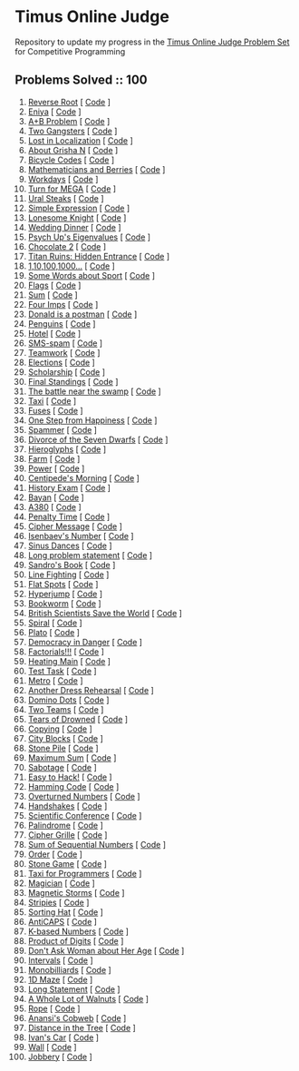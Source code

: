 # Timus Online Judge
Repository to update my progress in the [Timus Online Judge Problem Set](https://acm.timus.ru/problemset.aspx?space=1&page=all&skipac=False&sort=difficulty) for Competitive Programming

## Problems Solved :: 100
1. [Reverse Root](https://acm.timus.ru/problem.aspx?space=1&num=1001) [ [Code](https://github.com/shucshin/TimusOnlineJudge/blob/main/ReverseRoot.cpp) ]
1. [Eniya](https://acm.timus.ru/problem.aspx?space=1&num=1293) [ [Code](https://github.com/shucshin/TimusOnlineJudge/blob/main/Eniya.cpp) ]
1. [A+B Problem](https://acm.timus.ru/problem.aspx?space=1&num=1000) [ [Code](https://github.com/shucshin/TimusOnlineJudge/blob/main/A%2BBproblem.cpp) ]
1. [Two Gangsters](https://acm.timus.ru/problem.aspx?space=1&num=1409) [ [Code](https://github.com/shucshin/TimusOnlineJudge/blob/main/TwoGangsters.cpp) ]
1. [Lost in Localization](https://acm.timus.ru/problem.aspx?space=1&num=1785) [ [Code](https://github.com/shucshin/TimusOnlineJudge/blob/main/LostInLocalization.cpp) ]
1. [About Grisha N](https://acm.timus.ru/problem.aspx?space=1&num=2012) [ [Code](https://github.com/shucshin/TimusOnlineJudge/blob/main/AboutGrishaN.cpp) ]
1. [Bicycle Codes](https://acm.timus.ru/problem.aspx?space=1&num=1877) [ [Code](https://github.com/shucshin/TimusOnlineJudge/blob/main/BicycleCodes.cpp) ]
1. [Mathematicians and Berries](https://acm.timus.ru/problem.aspx?space=1&num=2001) [ [Code](https://github.com/shucshin/TimusOnlineJudge/blob/main/MathematiciansAndBerries.cpp) ]
1. [Workdays](https://acm.timus.ru/problem.aspx?space=1&num=1264) [ [Code](https://github.com/shucshin/TimusOnlineJudge/blob/main/Workdays.cpp) ]
1. [Turn for MEGA](https://acm.timus.ru/problem.aspx?space=1&num=1787) [ [Code](https://github.com/shucshin/TimusOnlineJudge/blob/main/TurnForMEGA.cpp) ]
1. [Ural Steaks](https://acm.timus.ru/problem.aspx?space=1&num=1820) [ [Code](https://github.com/shucshin/TimusOnlineJudge/blob/main/UralSteaks.cpp) ]
1. [Simple Expression](https://acm.timus.ru/problem.aspx?space=1&num=2066) [ [Code](https://github.com/shucshin/TimusOnlineJudge/blob/main/SimpleExpression.cpp) ]
1. [Lonesome Knight](https://acm.timus.ru/problem.aspx?space=1&num=1197) [ [Code](https://github.com/shucshin/TimusOnlineJudge/blob/main/LonesomeKnight.cpp) ]
1. [Wedding Dinner](https://acm.timus.ru/problem.aspx?space=1&num=2100) [ [Code](https://github.com/shucshin/TimusOnlineJudge/blob/main/WeddingDinner.cpp) ]
1. [Psych Up's Eigenvalues](https://acm.timus.ru/problem.aspx?space=1&num=1880) [ [Code](https://github.com/shucshin/TimusOnlineJudge/blob/main/PsychUpsEigenvalues.cpp) ]
1. [Chocolate 2](https://acm.timus.ru/problem.aspx?space=1&num=1639) [ [Code](https://github.com/shucshin/TimusOnlineJudge/blob/main/Chocolate2.cpp) ]
1. [Titan Ruins: Hidden Entrance](https://acm.timus.ru/problem.aspx?space=1&num=1910) [ [Code](https://github.com/shucshin/TimusOnlineJudge/blob/main/TitanRuinsHiddenEntrance.cpp) ]
1. [1,10,100,1000...](https://acm.timus.ru/problem.aspx?space=1&num=1209) [ [Code](https://github.com/shucshin/TimusOnlineJudge/blob/main/1101001000.cpp) ]
1. [Some Words about Sport](https://acm.timus.ru/problem.aspx?space=1&num=1313) [ [Code](https://github.com/shucshin/TimusOnlineJudge/blob/main/SomeWordsAboutSport.cpp) ]
1. [Flags](https://acm.timus.ru/problem.aspx?space=1&num=1225) [ [Code](https://github.com/shucshin/TimusOnlineJudge/blob/main/Flags.cpp) ]
1. [Sum](https://acm.timus.ru/problem.aspx?space=1&num=1068) [ [Code](https://github.com/shucshin/TimusOnlineJudge/blob/main/Sum.cpp) ]
1. [Four Imps](https://acm.timus.ru/problem.aspx?space=1&num=1924) [ [Code](https://github.com/shucshin/TimusOnlineJudge/blob/main/FourImps.cpp) ]
1. [Donald is a postman](https://acm.timus.ru/problem.aspx?space=1&num=2023) [ [Code](https://github.com/shucshin/TimusOnlineJudge/blob/main/DonaldIsAPostman.cpp) ]
1. [Penguins](https://acm.timus.ru/problem.aspx?space=1&num=1585) [ [Code](https://github.com/shucshin/TimusOnlineJudge/blob/main/Penguins.cpp) ]
1. [Hotel](https://acm.timus.ru/problem.aspx?space=1&num=1319) [ [Code](https://github.com/shucshin/TimusOnlineJudge/blob/main/Hotel.cpp) ]
1. [SMS-spam](https://acm.timus.ru/problem.aspx?space=1&num=1567) [ [Code](https://github.com/shucshin/TimusOnlineJudge/blob/main/SMS-spam.cpp) ]
1. [Teamwork](https://acm.timus.ru/problem.aspx?space=1&num=1581) [ [Code](https://github.com/shucshin/TimusOnlineJudge/blob/main/Teamwork.cpp) ]
1. [Elections](https://acm.timus.ru/problem.aspx?space=1&num=1263) [ [Code](https://github.com/shucshin/TimusOnlineJudge/blob/main/Elections.cpp) ]
1. [Scholarship](https://acm.timus.ru/problem.aspx?space=1&num=2056) [ [Code](https://github.com/shucshin/TimusOnlineJudge/blob/main/Scholarship.cpp) ]
1. [Final Standings](https://acm.timus.ru/problem.aspx?space=1&num=1100) [ [Code](https://github.com/shucshin/TimusOnlineJudge/blob/main/FinalStandings.cpp) ]
1. [The battle near the swamp](https://acm.timus.ru/problem.aspx?space=1&num=1991) [ [Code](https://github.com/shucshin/TimusOnlineJudge/blob/main/TheBattleNearTheSwamp.cpp) ]
1. [Taxi](https://acm.timus.ru/problem.aspx?space=1&num=1607) [ [Code](https://github.com/shucshin/TimusOnlineJudge/blob/main/Taxi.cpp) ]
1. [Fuses](https://acm.timus.ru/problem.aspx?space=1&num=1327) [ [Code](https://github.com/shucshin/TimusOnlineJudge/blob/main/Fuses.cpp) ]
1. [One Step from Happiness](https://acm.timus.ru/problem.aspx?space=1&num=1493) [ [Code](https://github.com/shucshin/TimusOnlineJudge/blob/main/OneStepFromHappiness.cpp) ]
1. [Spammer](https://acm.timus.ru/problem.aspx?space=1&num=1496) [ [Code](https://github.com/shucshin/TimusOnlineJudge/blob/main/Spammer.cpp) ]
1. [Divorce of the Seven Dwarfs](https://acm.timus.ru/problem.aspx?space=1&num=1243) [ [Code](https://github.com/shucshin/TimusOnlineJudge/blob/main/DivorceOfTheSevenDwarfs.py) ]
1. [Hieroglyphs](https://acm.timus.ru/problem.aspx?space=1&num=1545) [ [Code](https://github.com/shucshin/TimusOnlineJudge/blob/main/Hieroglyphs.cpp) ]
1. [Farm](https://acm.timus.ru/problem.aspx?space=1&num=1349) [ [Code](https://github.com/shucshin/TimusOnlineJudge/blob/main/Farm.cpp) ]
1. [Power](https://acm.timus.ru/problem.aspx?space=1&num=1110) [ [Code](https://github.com/shucshin/TimusOnlineJudge/blob/main/Power.cpp) ]
1. [Centipede's Morning](https://acm.timus.ru/problem.aspx?space=1&num=1876) [ [Code](https://github.com/shucshin/TimusOnlineJudge/blob/main/CentepedesMorning.cpp) ]
1. [History Exam](https://acm.timus.ru/problem.aspx?space=1&num=1196) [ [Code](https://github.com/shucshin/TimusOnlineJudge/blob/main/HistoryExam.cpp) ]
1. [Bayan](https://acm.timus.ru/problem.aspx?space=1&num=1563) [ [Code](https://github.com/shucshin/TimusOnlineJudge/blob/main/Bayan.cpp) ]
1. [A380](https://acm.timus.ru/problem.aspx?space=1&num=1893) [ [Code](https://github.com/shucshin/TimusOnlineJudge/blob/main/A380.cpp) ]
1. [Penalty Time](https://acm.timus.ru/problem.aspx?space=1&num=1636) [ [Code](https://github.com/shucshin/TimusOnlineJudge/blob/main/PenaltyTime.cpp) ]
1. [Cipher Message](https://acm.timus.ru/problem.aspx?space=1&num=1654) [ [Code](https://github.com/shucshin/TimusOnlineJudge/blob/main/CipherMessage.cpp) ]
1. [Isenbaev's Number](https://acm.timus.ru/problem.aspx?space=1&num=1837) [ [Code](https://github.com/shucshin/TimusOnlineJudge/blob/main/IsenbaevNumber.cpp) ]
1. [Sinus Dances](https://acm.timus.ru/problem.aspx?space=1&num=1149) [ [Code](https://github.com/shucshin/TimusOnlineJudge/blob/main/SinusDances.cpp) ]
1. [Long problem statement](https://acm.timus.ru/problem.aspx?space=1&num=1881) [ [Code](https://github.com/shucshin/TimusOnlineJudge/blob/main/LongProblemStatement.cpp) ]
1. [Sandro's Book](https://acm.timus.ru/problem.aspx?space=1&num=1723) [ [Code](https://github.com/shucshin/TimusOnlineJudge/blob/main/SandrosBook.cpp) ]
1. [Line Fighting](https://acm.timus.ru/problem.aspx?space=1&num=2025) [ [Code](https://github.com/shucshin/TimusOnlineJudge/blob/main/LineFighting.cpp) ]
1. [Flat Spots](https://acm.timus.ru/problem.aspx?space=1&num=1617) [ [Code](https://github.com/shucshin/TimusOnlineJudge/blob/main/FlatSpots.cpp) ]
1. [Hyperjump](https://acm.timus.ru/problem.aspx?space=1&num=1296) [ [Code](https://github.com/shucshin/TimusOnlineJudge/blob/main/Hyperjump.cpp) ]
1. [Bookworm](https://acm.timus.ru/problem.aspx?space=1&num=1638) [ [Code](https://github.com/shucshin/TimusOnlineJudge/blob/main/Bookworm.cpp) ]
1. [British Scientists Save the World](https://acm.timus.ru/problem.aspx?space=1&num=1925) [ [Code](https://github.com/shucshin/TimusOnlineJudge/blob/main/BritishScientistsSaveWorld.cpp) ]
1. [Spiral](https://acm.timus.ru/problem.aspx?space=1&num=1224) [ [Code](https://github.com/shucshin/TimusOnlineJudge/blob/main/Spiral.cpp) ]
1. [Plato](https://acm.timus.ru/problem.aspx?space=1&num=2111) [ [Code](https://github.com/shucshin/TimusOnlineJudge/blob/main/Plato.cpp) ]
1. [Democracy in Danger](https://acm.timus.ru/problem.aspx?space=1&num=1025) [ [Code](https://github.com/shucshin/TimusOnlineJudge/blob/main/DemocracyInDanger.cpp) ]
1. [Factorials!!!](https://acm.timus.ru/problem.aspx?space=1&num=1083) [ [Code](https://github.com/shucshin/TimusOnlineJudge/blob/main/Factorials!!!.cpp) ]
1. [Heating Main](https://acm.timus.ru/problem.aspx?space=1&num=1457) [ [Code](https://github.com/shucshin/TimusOnlineJudge/blob/main/HeatingMain.cpp) ]
1. [Test Task](https://acm.timus.ru/problem.aspx?space=1&num=2002) [ [Code](https://github.com/shucshin/TimusOnlineJudge/blob/main/TestTask.cpp) ]
1. [Metro](https://acm.timus.ru/problem.aspx?space=1&num=1119) [ [Code](https://github.com/shucshin/TimusOnlineJudge/blob/main/Metro.cpp) ]
1. [Another Dress Rehearsal](https://acm.timus.ru/problem.aspx?space=1&num=2035) [ [Code](https://github.com/shucshin/TimusOnlineJudge/blob/main/AnotherDressRehearsal.cpp) ]
1. [Domino Dots](https://acm.timus.ru/problem.aspx?space=1&num=1502) [ [Code](https://github.com/shucshin/TimusOnlineJudge/blob/main/DominoDots.cpp) ]
1. [Two Teams](https://acm.timus.ru/problem.aspx?space=1&num=1106) [ [Code](https://github.com/shucshin/TimusOnlineJudge/blob/main/TwoTeams.cpp) ]
1. [Tears of Drowned](https://acm.timus.ru/problem.aspx?space=1&num=1935) [ [Code](https://github.com/shucshin/TimusOnlineJudge/blob/main/TearsDrowned.cpp) ]
1. [Copying](https://acm.timus.ru/problem.aspx?space=1&num=1131) [ [Code](https://github.com/shucshin/TimusOnlineJudge/blob/main/Copying.cpp) ]
1. [City Blocks](https://acm.timus.ru/problem.aspx?space=1&num=1139) [ [Code](https://github.com/shucshin/TimusOnlineJudge/blob/main/CityBlocks.cpp) ]
1. [Stone Pile](https://acm.timus.ru/problem.aspx?space=1&num=1005) [ [Code](https://github.com/shucshin/TimusOnlineJudge/blob/main/StonePile.cpp) ]
1. [Maximum Sum](https://acm.timus.ru/problem.aspx?space=1&num=1146) [ [Code](https://github.com/shucshin/TimusOnlineJudge/blob/main/MaximumSum.cpp) ]
1. [Sabotage](https://acm.timus.ru/problem.aspx?space=1&num=1290) [ [Code](https://github.com/shucshin/TimusOnlineJudge/blob/main/Sabotage.cpp) ]
1. [Easy to Hack!](https://acm.timus.ru/problem.aspx?space=1&num=1404) [ [Code](https://github.com/shucshin/TimusOnlineJudge/blob/main/EasyToHack.cpp) ]
1. [Hamming Code](https://acm.timus.ru/problem.aspx?space=1&num=1792) [ [Code](https://github.com/shucshin/TimusOnlineJudge/blob/main/HammingCode.cpp) ]
1. [Overturned Numbers](https://acm.timus.ru/problem.aspx?space=1&num=2031) [ [Code](https://github.com/shucshin/TimusOnlineJudge/blob/main/OverturnedNumbers.cpp) ]
1. [Handshakes](https://acm.timus.ru/problem.aspx?space=1&num=1194) [ [Code](https://github.com/shucshin/TimusOnlineJudge/blob/main/Handshakes.cpp) ]
1. [Scientific Conference](https://acm.timus.ru/problem.aspx?space=1&num=1203) [ [Code](https://github.com/shucshin/TimusOnlineJudge/blob/main/ScientificConference.cpp) ]
1. [Palindrome](https://acm.timus.ru/problem.aspx?space=1&num=1297) [ [Code](https://github.com/shucshin/TimusOnlineJudge/blob/main/Palindrome.cpp) ]
1. [Cipher Grille](https://acm.timus.ru/problem.aspx?space=1&num=1712) [ [Code](https://github.com/shucshin/TimusOnlineJudge/blob/main/CipherGrille.cpp) ]
1. [Sum of Sequential Numbers](https://acm.timus.ru/problem.aspx?space=1&num=1120) [ [Code](https://github.com/shucshin/TimusOnlineJudge/blob/main/SumSequentialNumbers.cpp) ]
1. [Order](https://acm.timus.ru/problem.aspx?space=1&num=1510) [ [Code](https://github.com/shucshin/TimusOnlineJudge/blob/main/Order.cpp) ]
1. [Stone Game](https://acm.timus.ru/problem.aspx?space=1&num=1180) [ [Code](https://github.com/shucshin/TimusOnlineJudge/blob/main/StoneGame.py) ]
1. [Taxi for Programmers](https://acm.timus.ru/problem.aspx?space=1&num=2005) [ [Code](https://github.com/shucshin/TimusOnlineJudge/blob/main/TaxiProgrammers.cpp) ]
1. [Magician](https://acm.timus.ru/problem.aspx?space=1&num=1370) [ [Code](https://github.com/shucshin/TimusOnlineJudge/blob/main/Magician.cpp) ]
1. [Magnetic Storms](https://acm.timus.ru/problem.aspx?space=1&num=1126) [ [Code](https://github.com/shucshin/TimusOnlineJudge/blob/main/MagneticStorms.cpp) ]
1. [Stripies](https://acm.timus.ru/problem.aspx?space=1&num=1161) [ [Code](https://github.com/shucshin/TimusOnlineJudge/blob/main/Stripies.cpp) ]
1. [Sorting Hat](https://acm.timus.ru/problem.aspx?space=1&num=1446) [ [Code](https://github.com/shucshin/TimusOnlineJudge/blob/main/SortingHat.cpp) ]
1. [AntiCAPS](https://acm.timus.ru/problem.aspx?space=1&num=1601) [ [Code](https://github.com/shucshin/TimusOnlineJudge/blob/main/AntiCAPS.cpp) ]
1. [K-based Numbers](https://acm.timus.ru/problem.aspx?space=1&num=1009) [ [Code](https://github.com/shucshin/TimusOnlineJudge/blob/main/KbasedNumbers.cpp) ]
1. [Product of Digits](https://acm.timus.ru/problem.aspx?space=1&num=1014) [ [Code](https://github.com/shucshin/TimusOnlineJudge/blob/main/ProductDigits.cpp) ]
1. [Don't Ask Woman about Her Age](https://acm.timus.ru/problem.aspx?space=1&num=1104) [ [Code](https://github.com/shucshin/TimusOnlineJudge/blob/main/DontAskWomanAboutHerAge.cpp) ]
1. [Intervals](https://acm.timus.ru/problem.aspx?space=1&num=1330) [ [Code](https://github.com/shucshin/TimusOnlineJudge/blob/main/Intervals.cpp) ]
1. [Monobilliards](https://acm.timus.ru/problem.aspx?space=1&num=1494) [ [Code](https://github.com/shucshin/TimusOnlineJudge/blob/main/Monobilliards.cpp) ]
1. [1D Maze](https://acm.timus.ru/problem.aspx?space=1&num=1642) [ [Code](https://github.com/shucshin/TimusOnlineJudge/blob/main/1DMaze.cpp) ]
1. [Long Statement](https://acm.timus.ru/problem.aspx?space=1&num=2011) [ [Code](https://github.com/shucshin/TimusOnlineJudge/blob/main/LongStatement.cpp) ]
1. [A Whole Lot of Walnuts](https://acm.timus.ru/problem.aspx?space=1&num=1644) [ [Code](https://github.com/shucshin/TimusOnlineJudge/blob/main/AWholeLotWalnuts.cpp) ]
1. [Rope](https://acm.timus.ru/problem.aspx?space=1&num=1020) [ [Code](https://github.com/shucshin/TimusOnlineJudge/blob/main/Rope.cpp) ]
1. [Anansi's Cobweb](https://acm.timus.ru/problem.aspx?space=1&num=1671) [ [Code](https://github.com/shucshin/TimusOnlineJudge/blob/main/AnansisCobweb.cpp) ]
1. [Distance in the Tree](https://acm.timus.ru/problem.aspx?space=1&num=1471) [ [Code](https://github.com/shucshin/TimusOnlineJudge/blob/main/DistanceTree.cpp) ]
1. [Ivan's Car](https://acm.timus.ru/problem.aspx?space=1&num=1930) [ [Code](https://github.com/shucshin/TimusOnlineJudge/blob/main/IvansCar.cpp) ]
1. [Wall](https://acm.timus.ru/problem.aspx?space=1&num=1185) [ [Code](https://github.com/shucshin/TimusOnlineJudge/blob/main/Wall.cpp) ]
1. [Jobbery](https://acm.timus.ru/problem.aspx?space=1&num=1198) [ [Code](https://github.com/shucshin/TimusOnlineJudge/blob/main/Jobbery.cpp) ]
